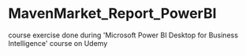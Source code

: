 # MavenMarket_Report_PowerBI
course exercise done during 'Microsoft Power BI Desktop for Business Intelligence' course on Udemy
